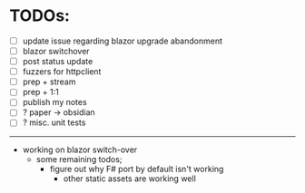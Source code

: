 # TODOs:
- [ ] update issue regarding blazor upgrade abandonment
- [ ] blazor switchover
- [ ] post status update
- [ ] fuzzers for httpclient
- [ ] prep + stream
- [ ] prep + 1:1
- [ ] publish my notes
- [ ] ? paper -> obsidian
- [ ] ? misc. unit tests

---

- working on blazor switch-over
	- some remaining todos;
		- figure out why F# port by default isn't working
			- other static assets are working well